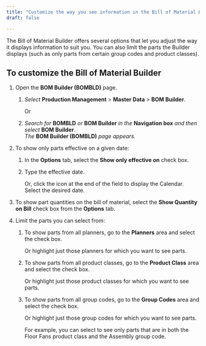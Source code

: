 ```yaml
---
title: "Customize the way you see information in the Bill of Material Builder"
draft: false

---
```


The Bill of Material Builder offers several options that let you adjust the way it displays information to suit you. You can also limit the parts the Builder displays (such as only parts from certain group codes and product classes).

## To customize the Bill of Material Builder

1.  Open the **BOM Builder (BOMBLD)** page.
    1.  *Select* **Production Management** > **Master Data** > **BOM Builder**.

        Or

    1.  *Search for* **BOMBLD** *or* **BOM Builder** *in the* **Navigation box** *and then select* **BOM Builder**. <br> *The* **BOM Builder (BOMBLD)** *page appears.*

1.  To show only parts effective on a given date:
    1. In the **Options** tab, select the **Show only effective on** check box.
    2.  Type the effective date.

        Or, click the icon at the end of the field to display the Calendar. Select the desired date.

2.  To show part quantities on the bill of material, select the **Show Quantity on Bill** check box from the **Options** tab.

3.  Limit the parts you can select from:
    1.  To show parts from all planners, go to the **Planners** area and select the check box.

        Or highlight just those planners for which you want to see parts.

    2.  To show parts from all product classes, go to the **Product Class** area and select the check box.

        Or highlight just those product classes for which you want to see parts.

    3.  To show parts from all group codes, go to the **Group Codes** area and select the check box.

        Or highlight just those group codes for which you want to see parts.

        For example, you can select to see only parts that are in both the Floor Fans product class and the Assembly group code.